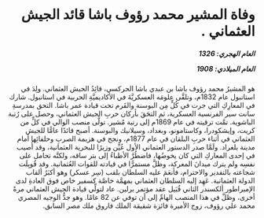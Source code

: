 <h1 dir="rtl">وفاة المشير محمد رؤوف باشا قائد الجيش العثماني .</h1>

<h5 dir="rtl">العام الهجري:  1326

العام الميلادي: 1908

</h5>

<p dir="rtl">هو المشيرُ محمد رؤوف باشا بن عبدي باشا الجركسي، قائِدُ الجيش العثماني. ولِدَ في استانبول عام 1832م، وتلقَّى علومَه العسكريَّةَ في الأكاديميَّةِ الحربية في استانبول. شارك في المعارِكِ التي جرت في كُلٍّ مِن البوسنة والقَرم تحت قيادة عمر باشا. التحق بمدرسةِ سانت سير الفرنسية العسكرية، ثم التحَقَ بأركان حربِ الجيش العثماني، وحصل على رُتبة الباشوية. تمَّت ترقيته في عام 1869م إلى رتبة مُشير. تولَّى منصب الوالي في كلٍّ من كريت، وإيشكودرا، وكاستامونو، وبغداد، وسيلانيك والبوسنة. أصبح قائدًا عامًّا للجيش العثماني في أثناء حربِ البلقان في عام 1877م، ونجح في هزيمة الصربِ وحلفائِها أمام مدينة بلغراد. ولَمَّا صدر الدستور العثماني الأول عُيِّن وزيرًا للبحرية العثمانية، وقد أُصيب في إحدى المعاركِ التي كان يخوضُها، فاضطُرَّ الأطباءُ إلى بتر ساقه، ولكنَّه تحامل على نفسِه ولم يترك ميدانَ المعركة، وظلَّ مستمرًّا في قيادته للقوات العُثمانية. وقد قُوبِلَت شجاعته بالتقدير والاحترام، فأنعَمَ عليه السلطان بلقب (سِر عسكر) وهو أكبَرُ ألقاب الدولة العثمانية. عَهِد إليه السلطان العثماني بمهمَّة خاصَّة كسفير خاص فوق العادةِ لدى الإمبراطور ألكسندر الثاني قُبَيل عقد مؤتمر برلين. عاد لتولِّي قيادة الجيش العثماني مرةً أخرى، وظلَّ في هذا المنصب الهامِّ إلى أن توفي عن 82 عامًا. وهو جدُّ الوجيه المصري محمد علي رؤوف، زوج الأميرة فائزة شقيقة الملك فاروق ملك مصر السابق.</p></br>
